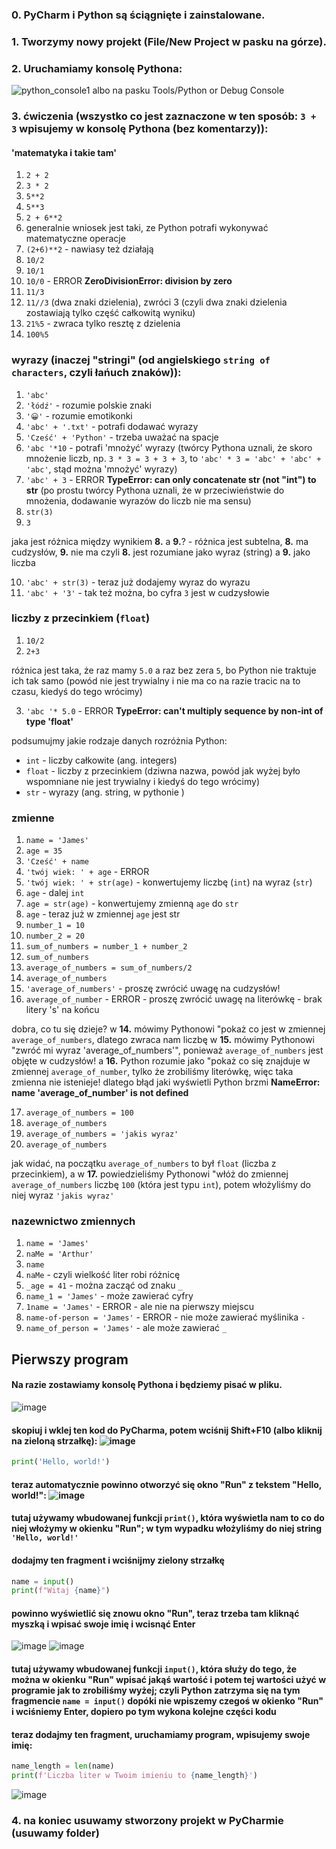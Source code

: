 ### 0. PyCharm i Python są ściągnięte i zainstalowane.


### 1. Tworzymy nowy projekt (File/New Project w pasku na górze).

### 2. Uruchamiamy konsolę Pythona:
![python_console1](https://user-images.githubusercontent.com/20053756/212992486-5a4abfa8-0ebf-4ac6-9bbc-64c08980a8d8.png)
albo na pasku Tools/Python or  Debug Console
### 3. ćwiczenia (wszystko co jest zaznaczone w ten sposób: `3 + 3` wpisujemy w konsolę Pythona (bez komentarzy)):
#### 'matematyka i takie tam'

1. `2 + 2`
2. `3 * 2`
3. `5**2`
4. `5**3`
5. `2 + 6**2` 
6. generalnie wniosek jest taki, ze Python potrafi wykonywać matematyczne operacje
7. `(2+6)**2` - nawiasy też działają
8. `10/2`
9. `10/1`
10. `10/0` - ERROR **ZeroDivisionError: division by zero**
11. `11/3`
12. `11//3` (dwa znaki dzielenia), zwróci 3 (czyli dwa znaki dzielenia zostawiają tylko część całkowitą wyniku)
13. `21%5` - zwraca tylko resztę z dzielenia
14. `100%5`
### wyrazy (inaczej "stringi" (od angielskiego `string of characters`, czyli łańuch znaków)):
1. `'abc'`
2. `'łódź'` - rozumie polskie znaki
3. `'😀'` - rozumie emotikonki
4. `'abc' + '.txt'` - potrafi dodawać wyrazy
5. `'Cześć' + 'Python'` - trzeba uważać na spacje
6. `'abc '*10` - potrafi 'mnożyć' wyrazy (twórcy Pythona uznali, że skoro mnożenie liczb, np. `3 * 3 = 3 + 3 + 3`, to `'abc' * 3 = 'abc' + 'abc' + 'abc'`, stąd można 'mnożyć' wyrazy)
7. `'abc' + 3` - ERROR **TypeError: can only concatenate str (not "int") to str** (po prostu twórcy Pythona uznali, że w przeciwieństwie do mnożenia, dodawanie wyrazów do liczb nie ma sensu)
8. `str(3)` 
9. `3`

jaka jest różnica między wynikiem **8.** a **9.**? - różnica jest subtelna, **8.** ma cudzysłów, **9.** nie ma
czyli **8.** jest rozumiane jako wyraz (string) a **9.** jako liczba

10. `'abc' + str(3)` - teraz już dodajemy wyraz do wyrazu 
11. `'abc' + '3'` - tak też można, bo cyfra `3` jest w cudzysłowie
### liczby z przecinkiem (`float`)
1. `10/2`
2. `2+3`

różnica jest taka, że raz mamy `5.0` a raz bez zera `5`, bo Python nie traktuje ich tak samo (powód nie jest trywialny i nie ma co na razie tracic na to czasu, kiedyś do tego wrócimy)

3. `'abc '* 5.0` - ERROR **TypeError: can't multiply sequence by non-int of type 'float'**

podsumujmy jakie rodzaje danych rozróżnia Python:
- `int` - liczby całkowite (ang. integers)
- `float` - liczby z przecinkiem (dziwna nazwa, powód jak wyżej było wspomniane nie jest trywialny i kiedyś do tego wrócimy)
- `str` - wyrazy (ang. string, w pythonie )

### zmienne
1. `name = 'James'`
2. `age = 35`
3. `'Cześć' + name`
4. `'twój wiek: ' + age` - ERROR
5. `'twój wiek: ' + str(age)` - konwertujemy liczbę (`int`) na wyraz (`str`)
6. `age` - dalej `int`
7. `age = str(age)` - konwertujemy zmienną `age` do `str`
8. `age` - teraz już w zmiennej `age` jest str
10. `number_1 = 10`
11. `number_2 = 20`
12. `sum_of_numbers = number_1 + number_2`
13. `sum_of_numbers`
14. `average_of_numbers = sum_of_numbers/2`
15. `average_of_numbers`
16. `'average_of_numbers'` - proszę zwrócić uwagę na cudzysłów!
17. `average_of_number` - ERROR - proszę zwrócić uwagę na literówkę - brak litery 's' na końcu

dobra, co tu się dzieje? w **14.** mówimy Pythonowi "pokaż co jest w zmiennej `average_of_numbers`, dlatego zwraca nam liczbę
w **15.** mówimy Pythonowi "zwróć mi wyraz 'average_of_numbers'", ponieważ `average_of_numbers` jest objęte w cudzysłów!
a **16.** Python rozumie jako "pokaż co się znajduje w zmiennej `average_of_number`, tylko że zrobiliśmy literówkę, więc taka zmienna nie istenieje! dlatego błąd jaki wyświetli Python brzmi **NameError: name 'average_of_number' is not defined**

17. `average_of_numbers = 100`
18. `average_of_numbers`
19. `average_of_numbers = 'jakis wyraz'`
20. `average_of_numbers`

jak widać, na początku `average_of_numbers` to był `float` (liczba z przecinkiem), a w **17.** powiedzieliśmy Pythonowi "włóż do zmiennej `average_of_numbers` liczbę `100` (która jest typu `int`), potem włożyliśmy do niej wyraz `'jakis wyraz'`

### nazewnictwo zmiennych
1. `name = 'James'`
2. `naMe = 'Arthur'`
3. `name`
4. `naMe` - czyli wielkość liter robi różnicę
5. `_age = 41` - można zacząć od znaku `_`
6. `name_1 = 'James'` - może zawierać cyfry
7. `1name = 'James'` - ERROR - ale nie na pierwszy miejscu
8. `name-of-person = 'James'` - ERROR - nie może zawierać myślinika `-`
9. `name_of_person = 'James'` - ale może zawierać `_`



## Pierwszy program
#### Na razie zostawiamy konsolę Pythona i będziemy pisać w pliku.
![image](https://user-images.githubusercontent.com/20053756/213012720-b409902a-a17e-4401-bb90-aca44579a8b7.png)

#### skopiuj i wklej ten kod do PyCharma, potem wciśnij Shift+F10 (albo kliknij na zieloną strzałkę): ![image](https://user-images.githubusercontent.com/20053756/213014317-d1b11d0f-53d3-47c9-b313-c73a245f9b7a.png)


```python
print('Hello, world!')
```
#### teraz automatycznie powinno otworzyć się okno "Run" z tekstem "Hello, world!": ![image](https://user-images.githubusercontent.com/20053756/213014709-12bc2317-2d60-48f3-a940-a1fbb6325afa.png)

#### tutaj używamy wbudowanej funkcji `print()`, która wyświetla nam to co do niej włożymy w okienku "Run"; w tym wypadku włożyliśmy do niej string `'Hello, world!'`


#### dodajmy ten fragment i wciśnijmy zielony strzałkę 
```python
name = input()
print(f"Witaj {name}")
```
#### powinno wyświetlić się znowu okno "Run", teraz trzeba tam kliknąć myszką i wpisać swoje imię i wcisnąć Enter
![image](https://user-images.githubusercontent.com/20053756/213017660-5a489df2-ffa9-41b6-a261-b17ef65ff63e.png)
![image](https://user-images.githubusercontent.com/20053756/213017859-c31a12bb-9e05-48f9-be6a-a219480c9235.png)

#### tutaj używamy wbudowanej funkcji `input()`, która służy do tego, że można w okienku "Run" wpisać jakąś wartość i potem tej wartości użyć w programie jak to zrobiliśmy wyżej; czyli Python zatrzyma się na tym fragmencie `name = input()` dopóki nie wpiszemy czegoś w okienko "Run" i wciśniemy Enter, dopiero po tym wykona kolejne części kodu

#### teraz dodajmy ten fragment, uruchamiamy program, wpisujemy swoje imię:
```python
name_length = len(name)
print(f'Liczba liter w Twoim imieniu to {name_length}')
```
![image](https://user-images.githubusercontent.com/20053756/213018970-47926f17-967a-4044-ad65-30c79bec07d4.png)


### 4. na koniec usuwamy stworzony projekt w PyCharmie (usuwamy folder)
